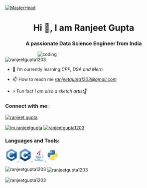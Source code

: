 
[![MasterHead](https://user-images.githubusercontent.com/74038190/241765440-80728820-e06b-4f96-9c9e-9df46f0cc0a5.gif)](https://github.com/ranjeetgupta1203)
<h1 align="center">Hi 👋, I am Ranjeet Gupta</h1>
<h3 align="center">A passionate Data Science Engineer from India</h3>
<img align="right" alt="coding"width="400" src="https://user-images.githubusercontent.com/69011963/137184767-79a13ec7-1bb3-4341-a6da-3a149c9c159a.gif"
<p align="left"> <img src="https://komarev.com/ghpvc/?username=amit-o5&label=Profile%20views&color=0e75b6&style=flat" alt="ranjeetgupta1203" /> </p>

- 🌱 I’m currently learning *CPP, DSA and Mern*

- 📫 How to reach me *ranjeetgupta1203@gmail.com*

- ⚡ Fun fact *I am also a sketch artist🎨*

<h3 align="left">Connect with me:</h3>
<p align="left">
<a href="https://linkedin.com/in/Ranjeet Gupta" target="blank"><img align="center" src="https://raw.githubusercontent.com/rahuldkjain/github-profile-readme-generator/master/src/images/icons/Social/linked-in-alt.svg" alt="ranjeet gupta" height="30" width="40" /></a>

<a href="https://instagram.com/im.ranjeetgupta" target="blank"><img align="center" src="https://raw.githubusercontent.com/rahuldkjain/github-profile-readme-generator/master/src/images/icons/Social/instagram.svg" alt="im.ranjeetgupta" height="30" width="40" /></a>
<a href="https://www.hackerrank.com//ranjeet_045" target="blank"><img align="center" src="https://raw.githubusercontent.com/rahuldkjain/github-profile-readme-generator/master/src/images/icons/Social/![image](https://github.com/user-attachments/assets/aa2f9cfd-2fe2-47bb-99e1-f8ad15561b77)
" alt="ranjeetgupta1203" height="30" width="40" /></a>
</p>

<h3 align="left">Languages and Tools:</h3>
<p align="left"> <a href="https://www.cprogramming.com/" target="_blank" rel="noreferrer"> <img src="https://raw.githubusercontent.com/devicons/devicon/master/icons/c/c-original.svg" alt="c" width="40" height="40"/> </a> <a href="https://www.w3schools.com/cpp/" target="_blank" rel="noreferrer"> <img src="https://raw.githubusercontent.com/devicons/devicon/master/icons/cplusplus/cplusplus-original.svg" alt="cplusplus" width="40" height="40"/> </a> <a href="https://www.java.com" target="_blank" rel="noreferrer"> <img src="https://raw.githubusercontent.com/devicons/devicon/master/icons/java/java-original.svg" alt="java" width="40" height="40"/> </a> <a href="https://www.python.org" target="_blank" rel="noreferrer"> <img src="https://raw.githubusercontent.com/devicons/devicon/master/icons/python/python-original.svg" alt="python" width="40" height="40"/> </a> </p>

<p><img align="left" src="https://github-readme-stats.vercel.app/api/top-langs?username=ranjeetgupta1203&show_icons=true&locale=en&layout=compact" alt="ranjeetgupta1203" /></p>

<p>&nbsp;<img align="center" src="https://github-readme-stats.vercel.app/api?username=ranjeetgupta1203&show_icons=true&locale=en" alt="ranjeetgupta1203" /></p>

<p><img align="center" src="https://github-readme-streak-stats.herokuapp.com/?user=ranjeetgupta1203&" alt="ranjeetgupta1203" /></p>
